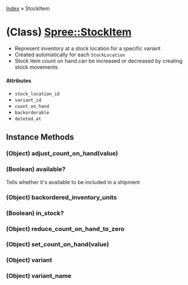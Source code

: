 [Index](../_index.md) » StockItem

# (Class) [Spree::StockItem](http://m.gymplayer.com/stock_item.rb)
* Represent inventory at a stock location for a specific variant
* Created automatically for each `StockLocation`
* Stock item count on hand can be increased or decreased by creating stock movements

#### Attributes
* `stock_location_id`
* `variant_id`
* `count_on_hand`
* `backorderable`
* `deleted_at`

## Instance Methods
### (Object) **adjust_count_on_hand**(value)


###  (Boolean) **available?**
Tells whether it's available to be included in a shipment

### (Object) **backordered_inventory_units**


###  (Boolean) **in_stock?**


### (Object) **reduce_count_on_hand_to_zero**


### (Object) **set_count_on_hand**(value)


### (Object) **variant**


### (Object) **variant_name**

